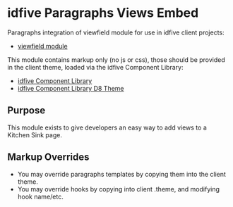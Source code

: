 # idfive Paragraphs Views Embed

Paragraphs integration of viewfield module for use in idfive client projects:

- [viewfield module](https://www.drupal.org/project/viewfield)

This module contains markup only (no js or css), those should be provided in the client theme, loaded via the idfive Component Library:

- [idfive Component Library](https://bitbucket.org/idfivellc/idfive-component-library)
- [idfive Component Library D8 Theme](https://bitbucket.org/idfivellc/idfive-component-library-d8-theme)

## Purpose

This module exists to give developers an easy way to add views to a Kitchen Sink page.

## Markup Overrides

- You may override paragraphs templates by copying them into the client theme.
- You may override hooks by copying into client .theme, and modifying hook name/etc.
